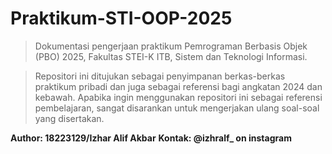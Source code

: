 # Praktikum-STI-OOP-2025

> Dokumentasi pengerjaan praktikum Pemrograman Berbasis Objek (PBO) 2025, Fakultas STEI-K ITB, Sistem dan Teknologi Informasi.

> Repositori ini ditujukan sebagai penyimpanan berkas-berkas praktikum pribadi dan juga sebagai referensi bagi angkatan 2024 dan kebawah. Apabika ingin menggunakan repositori ini sebagai referensi pembelajaran, sangat disarankan untuk mengerjakan ulang soal-soal yang disertakan.

**Author: 18223129/Izhar Alif Akbar**
**Kontak: @izhralf_ on instagram**

